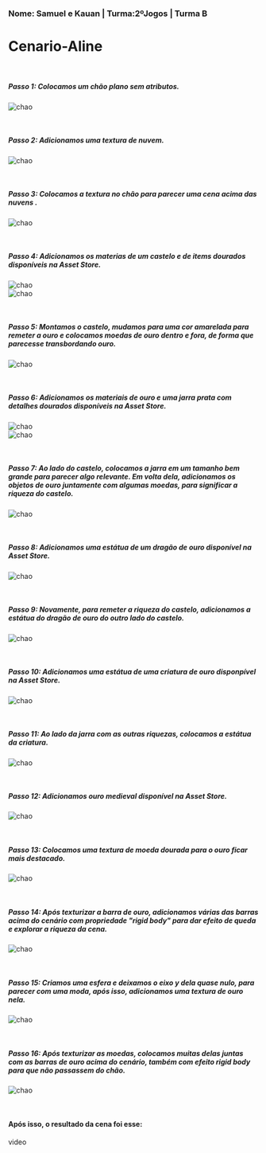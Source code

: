 <h3>Nome: Samuel e Kauan | Turma:2ºJogos | Turma B </h3>
                                                
# Cenario-Aline

<br>
<h5>Passo 1: Colocamos um chão plano sem atributos.</h5>

 ![chao](/prints/1.png)

<br>
<h5>Passo 2: Adicionamos uma textura de nuvem.</h5>

 ![chao](/prints/2.png)


<br>
<h5>Passo 3: Colocamos a textura no chão para parecer uma cena acima das nuvens .</h5>

 ![chao](/prints/3.png)

<br>
<h5>Passo 4: Adicionamos os materias de um castelo e de items dourados disponíveis na Asset Store.</h5>

 ![chao](/prints/4.png)
<br>
 ![chao](/prints/5.png)

<br>
<h5>Passo 5: Montamos o castelo, mudamos para uma cor amarelada para remeter a ouro e colocamos moedas de ouro dentro e fora, de forma que parecesse transbordando ouro.</h5>

 ![chao](/prints/6.png)

<br>
<h5>Passo 6: Adicionamos os materiais de ouro e uma jarra prata com detalhes dourados disponíveis na Asset Store.</h5>

 ![chao](/prints/7.png)
<br>
 ![chao](/prints/8.png)

<br>
<h5>Passo 7: Ao lado do castelo, colocamos a jarra em um tamanho bem grande para parecer algo relevante. Em volta dela, adicionamos os objetos de ouro juntamente com algumas moedas, para significar a riqueza do castelo.</h5>

 ![chao](/prints/9.png)

<br>
<h5>Passo 8: Adicionamos uma estátua de um dragão de ouro disponível na Asset Store.</h5>

 ![chao](/prints/10.png)

<br>
<h5>Passo 9: Novamente, para remeter a riqueza do castelo, adicionamos a estátua do dragão de ouro do outro lado do castelo.</h5>

 ![chao](/prints/11.png)

<br>
<h5>Passo 10: Adicionamos uma estátua de uma criatura de ouro disponpível na Asset Store.</h5>

 ![chao](/prints/12.png)

<br>
<h5>Passo 11: Ao lado da jarra com as outras riquezas, colocamos a estátua da criatura.</h5>

 ![chao](/prints/13.png)

<br>
<h5>Passo 12: Adicionamos ouro medieval disponível na Asset Store.</h5>

 ![chao](/prints/14.png)

<br>
<h5>Passo 13: Colocamos uma textura de moeda dourada para o ouro ficar mais destacado.</h5>

 ![chao](/prints/15.png)

<br>
<h5>Passo 14: Após texturizar a barra de ouro, adicionamos várias das barras acima do cenário com propriedade "rigid body" para dar efeito de queda e explorar a riqueza da cena.</h5>

 ![chao](/prints/16.png)

<br>
<h5>Passo 15: Criamos uma esfera e deixamos o eixo y dela quase nulo, para parecer com uma moda, após isso, adicionamos uma textura de ouro nela.</h5>

 ![chao](/prints/17.png)

<br>
<h5>Passo 16: Após texturizar as moedas, colocamos muitas delas juntas com as barras de ouro acima do cenário, também com efeito rigid body para que não passassem do chão.</h5>

![chao](/prints/18.png)

<br>
<h4>Após isso, o resultado da cena foi esse:</h4>

video
